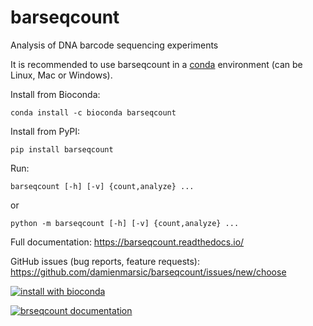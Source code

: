 # barseqcount

Analysis of DNA barcode sequencing experiments

It is recommended to use barseqcount in a [conda](https://docs.conda.io/en/latest/miniconda.html) environment (can be Linux, Mac or Windows).

Install from Bioconda:
````
conda install -c bioconda barseqcount
````

Install from PyPI:
````
pip install barseqcount
````

Run:
````
barseqcount [-h] [-v] {count,analyze} ...
````
or
````
python -m barseqcount [-h] [-v] {count,analyze} ...
````

Full documentation: https://barseqcount.readthedocs.io/

GitHub issues (bug reports, feature requests): https://github.com/damienmarsic/barseqcount/issues/new/choose

[![install with bioconda](https://img.shields.io/badge/install%20with-bioconda-brightgreen.svg?style=flat)](http://bioconda.github.io/recipes/barseqcount/README.html)

[![brseqcount documentation](https://img.shields.io/badge/barseqcount-Documentation-yellow)](https://barseqcount.readthedocs.io/)




